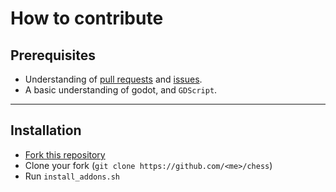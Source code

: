 # How to contribute

## Prerequisites

- Understanding of [pull requests](https://help.github.com/articles/using-pull-requests) and [issues](https://guides.github.com/features/issues/).
- A basic understanding of godot, and `GDScript`.

---

## Installation

- [Fork this repository](https://github.com/bend-n/chess/fork)
- Clone your fork (`git clone https://github.com/<me>/chess`)
- Run `install_addons.sh`
